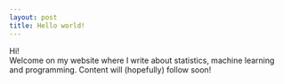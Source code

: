 ```yaml
---
layout: post
title: Hello world!
---
```

Hi!  
Welcome on my website where I write about statistics, machine learning and programming. Content will (hopefully) follow soon!
